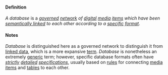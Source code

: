 #### Definition

*A database* is a *[governed](https://github.com/gcassel/Modular-Organizing-Terminology/blob/master/terms/govern.md) [network](https://github.com/gcassel/Modular-Organization-Terminology/blob/master/terms/network.md) of [digital](https://github.com/gcassel/Modular-Organization-Terminology/blob/master/terms/digital.md) [media](https://github.com/gcassel/Modular-Organization-Terminology/blob/master/terms/media.md) [items](https://github.com/gcassel/Modular-Organization-Terminology/blob/master/terms/item.md) which have been [semantically linked](https://github.com/gcassel/Modular-Organization-Terminology/blob/master/terms/semantic-link.md) to each other according to a [specific](https://github.com/gcassel/Modular-Organization-Terminology/blob/master/terms/specific.md) [format](https://github.com/gcassel/Modular-Organization-Terminology/blob/master/terms/format.md)*.  
		
#### Notes

*Database* is distinguished here as a governed network to distinguish it from [linked data](https://github.com/gcassel/Modular-Organizing-Terminology/blob/master/terms/linked-data.md), which is a more expansive [term](https://github.com/gcassel/Modular-Organizing-Terminology/blob/master/terms/term.md).  *Database* is nonetheless an extremely [generic](https://github.com/gcassel/Modular-Organization-Terminology/blob/master/terms/generic.md) term; however, specific database formats often have *[strictly](https://github.com/gcassel/Modular-Organization-Terminology/blob/master/terms/strict.md) [detailed](https://github.com/gcassel/Modular-Organization-Terminology/blob/master/terms/detail.md) [specifications](https://github.com/gcassel/Modular-Organization-Terminology/blob/master/terms/specification.md)*, usually based on [rules](https://github.com/gcassel/Modular-Organizing-Terminology/blob/master/terms/rule.md) for connecting [media items](https://github.com/gcassel/Modular-Organizing-Terminology/blob/master/terms/media-item.md) and [tables](https://github.com/gcassel/Modular-Organizing-Terminology/blob/master/terms/table.md) to each other.
